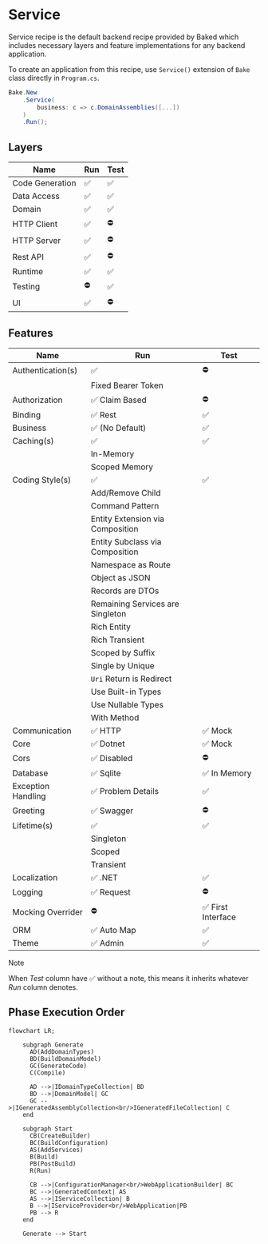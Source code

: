 # Service

Service recipe is the default backend recipe provided by Baked which includes
necessary layers and feature implementations for any backend application.

To create an application from this recipe, use `Service()` extension of `Bake`
class directly in `Program.cs`.

```csharp
Bake.New
    .Service(
        business: c => c.DomainAssemblies([...])
    )
    .Run();
```

## Layers

| Name                 | Run                | Test               |
| -------------------- | ------------------ | ------------------ |
| Code Generation      | :white_check_mark: | :white_check_mark: |
| Data Access          | :white_check_mark: | :white_check_mark: |
| Domain               | :white_check_mark: | :white_check_mark: |
| HTTP Client          | :white_check_mark: | :no_entry:         |
| HTTP Server          | :white_check_mark: | :no_entry:         |
| Rest API             | :white_check_mark: | :no_entry:         |
| Runtime              | :white_check_mark: | :white_check_mark: |
| Testing              | :no_entry:         | :white_check_mark: |
| UI                   | :white_check_mark: | :no_entry:         |

## Features

| Name               | Run                                | Test                               |
| ------------------ | ---------------------------------- | ---------------------------------- |
| Authentication(s)  | :white_check_mark:                 | :no_entry:                         |
|                    | Fixed Bearer Token                 |                                    |
| Authorization      | :white_check_mark: Claim Based     | :no_entry:                         |
| Binding            | :white_check_mark: Rest            | :white_check_mark:                 |
| Business           | :white_check_mark: (No Default)    | :white_check_mark:                 |
| Caching(s)         | :white_check_mark:                 | :white_check_mark:                 |
|                    | In-Memory                          |                                    |
|                    | Scoped Memory                      |                                    |
| Coding Style(s)    | :white_check_mark:                 | :white_check_mark:                 |
|                    | Add/Remove Child                   |                                    |
|                    | Command Pattern                    |                                    |
|                    | Entity Extension via Composition   |                                    |
|                    | Entity Subclass via Composition    |                                    |
|                    | Namespace as Route                 |                                    |
|                    | Object as JSON                     |                                    |
|                    | Records are DTOs                   |                                    |
|                    | Remaining Services are Singleton   |                                    |
|                    | Rich Entity                        |                                    |
|                    | Rich Transient                     |                                    |
|                    | Scoped by Suffix                   |                                    |
|                    | Single by Unique                   |                                    |
|                    | `Uri` Return is Redirect           |                                    |
|                    | Use Built-in Types                 |                                    |
|                    | Use Nullable Types                 |                                    |
|                    | With Method                        |                                    |
| Communication      | :white_check_mark: HTTP            | :white_check_mark: Mock            |
| Core               | :white_check_mark: Dotnet          | :white_check_mark: Mock            |
| Cors               | :white_check_mark: Disabled        | :no_entry:                         |
| Database           | :white_check_mark: Sqlite          | :white_check_mark: In Memory       |
| Exception Handling | :white_check_mark: Problem Details | :white_check_mark:                 |
| Greeting           | :white_check_mark: Swagger         | :no_entry:                         |
| Lifetime(s)        | :white_check_mark:                 | :white_check_mark:                 |
|                    | Singleton                          |                                    |
|                    | Scoped                             |                                    |
|                    | Transient                          |                                    |
| Localization       | :white_check_mark: .NET            | :white_check_mark:                 |
| Logging            | :white_check_mark: Request         | :no_entry:                         |
| Mocking Overrider  | :no_entry:                         | :white_check_mark: First Interface |
| ORM                | :white_check_mark: Auto Map        | :white_check_mark:                 |
| Theme              | :white_check_mark: Admin           | :white_check_mark:                 |

> [!NOTE]
>
> When _Test_ column have :white_check_mark: without a note, this means it
> inherits whatever _Run_ column denotes.

## Phase Execution Order

```mermaid
flowchart LR;

    subgraph Generate
      AD(AddDomainTypes)
      BD(BuildDomainModel)
      GC(GenerateCode)
      C(Compile)

      AD -->|IDomainTypeCollection| BD
      BD -->|DomainModel| GC
      GC -->|IGeneratedAssemblyCollection<br/>IGeneratedFileCollection| C
    end

    subgraph Start
      CB(CreateBuilder)
      BC(BuildConfiguration)
      AS(AddServices)
      B(Build)
      PB(PostBuild)
      R(Run)

      CB -->|ConfigurationManager<br/>WebApplicationBuilder| BC
      BC -->|GeneratedContext| AS
      AS -->|IServiceCollection| B
      B -->|IServiceProvider<br/>WebApplication|PB
      PB --> R
    end

    Generate --> Start
```
